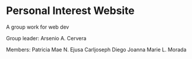 # Personal Interest Website

A group work for web dev

Group leader: Arsenio A. Cervera

Members:
Patricia Mae N. Ejusa
Carljoseph Diego
Joanna Marie L. Morada

